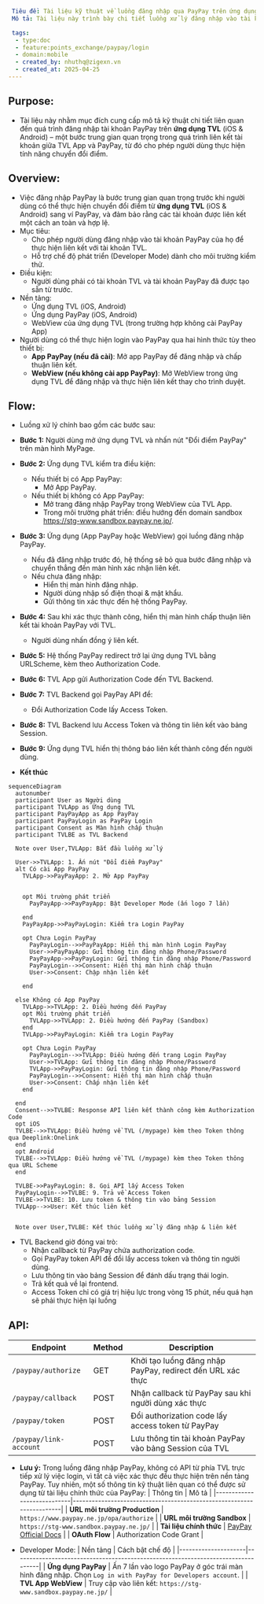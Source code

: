 ```yaml
 Tiêu đề: Tài liệu kỹ thuật về luồng đăng nhập qua PayPay trên ứng dụng TVL (iOS & Android)
 Mô tả: Tài liệu này trình bày chi tiết luồng xử lý đăng nhập vào tài khoản PayPay từ ứng ứng dụng TVL (iOS & Android) nhằm phục vụ việc liên kết tài khoản TVL và PayPay thông qua ứng dụng PayPay hoặc trình duyệt. Đồng thời mô tả cách bật Developer Mode để phục vụ môi trường kiểm thử.

 tags:
  - type:doc
  - feature:points_exchange/paypay/login
  - domain:mobile
  - created_by: nhuthq@zigexn.vn
  - created_at: 2025-04-25
----
```

## Purpose:

- Tài liệu này nhằm mục đích cung cấp mô tả kỹ thuật chi tiết liên quan đến quá trình đăng nhập tài khoản PayPay trên **ứng dụng TVL** (iOS & Android) – một bước trung gian quan trọng trong quá trình liên kết tài khoản giữa TVL App và PayPay, từ đó cho phép người dùng thực hiện tính năng chuyển đổi điểm.

## Overview:

- Việc đăng nhập PayPay là bước trung gian quan trọng trước khi người dùng có thể thực hiện chuyển đổi điểm từ **ứng dụng TVL** (iOS & Android) sang ví PayPay, và đảm bảo rằng các tài khoản được liên kết một cách an toàn và hợp lệ.
- Mục tiêu:
  - Cho phép người dùng đăng nhập vào tài khoản PayPay của họ để thực hiện liên kết với tài khoản TVL.
  - Hỗ trợ chế độ phát triển (Developer Mode) dành cho môi trường kiểm thử.
- Điều kiện:
  - Người dùng phải có tài khoản TVL và tài khoản PayPay đã được tạo sẵn từ trước.
- Nền tảng:
  - Ứng dụng TVL (iOS, Android)
  - Ứng dụng PayPay (iOS, Android)
  - WebView của ứng dụng TVL (trong trường hợp không cài PayPay App)
- Người dùng có thể thực hiện login vào PayPay qua hai hình thức tùy theo thiết bị:
  - **App PayPay (nếu đã cài)**: Mở app PayPay để đăng nhập và chấp thuận liên kết.
  - **WebView (nếu không cài app PayPay)**: Mở WebView trong ứng dụng TVL để đăng nhập và thực hiện liên kết thay cho trình duyệt.

## Flow:

- Luồng xử lý chính bao gồm các bước sau:

- **Bước 1:** Người dùng mở ứng dụng TVL và nhấn nút "Đổi điểm PayPay" trên màn hình MyPage.
- **Bước 2:** Ứng dụng TVL kiểm tra điều kiện:
  - Nếu thiết bị có App PayPay:
    - Mở App PayPay.
  - Nếu thiết bị không có App PayPay:
    - Mở trang đăng nhập PayPay trong WebView của TVL App.
    - Trong môi trường phát triển: điều hướng đến domain sandbox https://stg-www.sandbox.paypay.ne.jp/.
- **Bước 3:** Ứng dụng (App PayPay hoặc WebView) gọi luồng đăng nhập PayPay.
  - Nếu đã đăng nhập trước đó, hệ thống sẽ bỏ qua bước đăng nhập và chuyển thẳng đến màn hình xác nhận liên kết.
  - Nếu chưa đăng nhập:
    - Hiển thị màn hình đăng nhập.
    - Người dùng nhập số điện thoại & mật khẩu.
    - Gửi thông tin xác thực đến hệ thống PayPay.
- **Bước 4:** Sau khi xác thực thành công, hiển thị màn hình chấp thuận liên kết tài khoản PayPay với TVL.
  - Người dùng nhấn đồng ý liên kết.
- **Bước 5:** Hệ thống PayPay redirect trở lại ứng dụng TVL bằng URLScheme, kèm theo Authorization Code.
- **Bước 6:** TVL App gửi Authorization Code đến TVL Backend.
- **Bước 7:** TVL Backend gọi PayPay API để:
  - Đổi Authorization Code lấy Access Token.
- **Bước 8:** TVL Backend lưu Access Token và thông tin liên kết vào bảng Session.
- **Bước 9:** Ứng dụng TVL hiển thị thông báo liên kết thành công đến người dùng.
- **Kết thúc**

```mermaid
sequenceDiagram
  autonumber
  participant User as Người dùng
  participant TVLApp as Ứng dụng TVL
  participant PayPayApp as App PayPay
  participant PayPayLogin as PayPay Login
  participant Consent as Màn hình chấp thuận
  participant TVLBE as TVL Backend

  Note over User,TVLApp: Bắt đầu luồng xử lý

  User->>TVLApp: 1. Ấn nút "Đổi điểm PayPay"
  alt Có cài App PayPay
    TVLApp->>PayPayApp: 2. Mở App PayPay


    opt Môi trường phát triển
      PayPayApp->>PayPayApp: Bật Developer Mode (ấn logo 7 lần)

    end
    PayPayApp->>PayPayLogin: Kiểm tra Login PayPay

    opt Chưa Login PayPay
      PayPayLogin-->>PayPayApp: Hiển thị màn hình Login PayPay
      User->>PayPayApp: Gửi thông tin đăng nhập Phone/Password
      PayPayApp->>PayPayLogin: Gửi thông tin đăng nhập Phone/Password
      PayPayLogin-->>Consent: Hiển thị màn hình chấp thuận
      User->>Consent: Chập nhận liên kết

    end

  else Không có App PayPay
    TVLApp->>TVLApp: 2. Điều hướng đến PayPay
    opt Môi trường phát triển
      TVLApp->>TVLApp: 2. Điều hướng đến PayPay (Sandbox)
    end
    TVLApp->>PayPayLogin: Kiểm tra Login PayPay

    opt Chưa Login PayPay
      PayPayLogin-->>TVLApp: Điều hướng đến trang Login PayPay
      User->>TVLApp: Gửi thông tin đăng nhập Phone/Password
      TVLApp->>PayPayLogin: Gửi thông tin đăng nhập Phone/Password
      PayPayLogin-->>Consent: Hiển thị màn hình chấp thuận
      User->>Consent: Chấp nhận liên kết
    end

  end
  Consent-->>TVLBE: Response API liên kết thành công kèm Authorization Code
  opt iOS
  TVLBE-->>TVLApp: Điều hướng về TVL (/mypage) kèm theo Token thông qua Deeplink:Onelink
  end
  opt Android
  TVLBE-->>TVLApp: Điều hướng về TVL (/mypage) kèm theo Token thông qua URL Scheme
  end

  TVLBE->>PayPayLogin: 8. Gọi API lấy Access Token
  PayPayLogin-->>TVLBE: 9. Trả về Access Token
  TVLBE->>TVLBE: 10. Lưu token & thông tin vào bảng Session
  TVLApp-->>User: Kết thúc liên kết


  Note over User,TVLBE: Kết thúc luồng xử lý đăng nhập & liên kết

```

- TVL Backend giờ đóng vai trò:
  - Nhận callback từ PayPay chứa authorization code.
  - Gọi PayPay token API để đổi lấy access token và thông tin người dùng.
  - Lưu thông tin vào bảng Session để đánh dấu trạng thái login.
  - Trả kết quả về lại frontend.
  - Access Token chỉ có giá trị hiệu lực trong vòng 15 phút, nếu quá hạn sẽ phải thực hiện lại luồng

## API:

| Endpoint               | Method | Description                                                |
| ---------------------- | ------ | ---------------------------------------------------------- |
| `/paypay/authorize`    | GET    | Khởi tạo luồng đăng nhập PayPay, redirect đến URL xác thực |
| `/paypay/callback`     | POST   | Nhận callback từ PayPay sau khi người dùng xác thực        |
| `/paypay/token`        | POST   | Đổi authorization code lấy access token từ PayPay          |
| `/paypay/link-account` | POST   | Lưu thông tin tài khoản PayPay vào bảng Session của TVL    |

- **Lưu ý:** Trong luồng đăng nhập PayPay, không có API từ phía TVL trực tiếp xử lý việc login, vì tất cả việc xác thực đều thực hiện trên nền tảng PayPay. Tuy nhiên, một số thông tin kỹ thuật liên quan có thể được sử dụng từ tài liệu chính thức của PayPay:
  | Thông tin | Mô tả |
  |----------------------------|----------------------------------------------------------------------|
  | **URL môi trường Production** | `https://www.paypay.ne.jp/opa/authorize` |
  | **URL môi trường Sandbox** | `https://stg-www.sandbox.paypay.ne.jp/` |
  | **Tài liệu chính thức** | [PayPay Official Docs](https://www.paypay.ne.jp/opa/doc/v1.0/account_link.html#section/Acquire-user-authorization) |
  | **OAuth Flow** | Authorization Code Grant |

- Developer Mode:
  | Nền tảng | Cách bật chế độ |
  |---------------------|----------------------------------------------------------------------------------|
  | **Ứng dụng PayPay** | Ấn 7 lần vào logo PayPay ở góc trái màn hình đăng nhập. Chọn `Log in with PayPay for Developers account`. |
  | **TVL App WebView** | Truy cập vào liên kết: `https://stg-www.sandbox.paypay.ne.jp/` |
